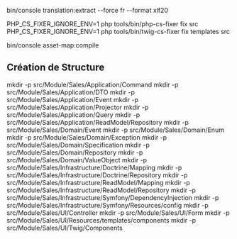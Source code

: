 bin/console translation:extract --force fr --format xlf20

PHP_CS_FIXER_IGNORE_ENV=1 php tools/bin/php-cs-fixer fix src
PHP_CS_FIXER_IGNORE_ENV=1 php tools/bin/twig-cs-fixer fix templates src

bin/console asset-map:compile

## Création de Structure 

mkdir -p src/Module/Sales/Application/Command
mkdir -p src/Module/Sales/Application/DTO
mkdir -p src/Module/Sales/Application/Event
mkdir -p src/Module/Sales/Application/Projector
mkdir -p src/Module/Sales/Application/Query
mkdir -p src/Module/Sales/Application/ReadModel/Repository
mkdir -p src/Module/Sales/Domain/Event
mkdir -p src/Module/Sales/Domain/Enum
mkdir -p src/Module/Sales/Domain/Exception
mkdir -p src/Module/Sales/Domain/Specification
mkdir -p src/Module/Sales/Domain/Repository
mkdir -p src/Module/Sales/Domain/ValueObject
mkdir -p src/Module/Sales/Infrastructure/Doctrine/Mapping
mkdir -p src/Module/Sales/Infrastructure/Doctrine/Repository
mkdir -p src/Module/Sales/Infrastructure/ReadModel/Mapping
mkdir -p src/Module/Sales/Infrastructure/ReadModel/Repository
mkdir -p src/Module/Sales/Infrastructure/Symfony/DependencyInjection
mkdir -p src/Module/Sales/Infrastructure/Symfony/Resources/config
mkdir -p src/Module/Sales/UI/Controller
mkdir -p src/Module/Sales/UI/Form
mkdir -p src/Module/Sales/UI/Resources/templates/components
mkdir -p src/Module/Sales/UI/Twig/Components


